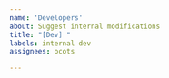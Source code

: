 ```yaml
---
name: 'Developers'
about: Suggest internal modifications
title: "[Dev] "
labels: internal dev
assignees: ocots

---
```



